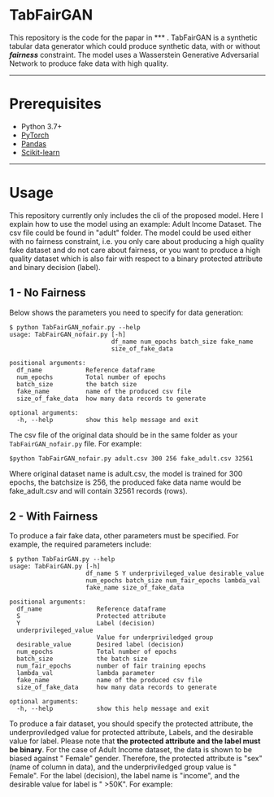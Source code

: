 # TabFairGAN

This repository is the code for the papar in *** . TabFairGAN is a synthetic tabular data generator which could produce synthetic data, with or without _**fairness**_ constraint. The model uses a Wasserstein Generative Adversarial Network to produce fake data with high quality.
___
# Prerequisites
- Python 3.7+
- [PyTorch](https://pytorch.org/)
- [Pandas](https://pandas.pydata.org/)
- [Scikit-learn](https://scikit-learn.org/stable/)
___

# Usage

This repository currently only includes the cli of the proposed model. Here I explain how to use the model using an example: Adult Income Dataset. The csv file could be found in "adult" folder. The model could be used either with no fairness constraint, i.e. you only care about producing a high quality fake dataset and do not care about fairness, or you want to produce a high quality dataset which is also fair with respect to a binary protected attribute and binary decision (label).

## 1 - No Fairness
Below shows the parameters you need to specify for data generation:

```
$ python TabFairGAN_nofair.py --help
usage: TabFairGAN_nofair.py [-h]
                            df_name num_epochs batch_size fake_name
                            size_of_fake_data

positional arguments:
  df_name            Reference dataframe
  num_epochs         Total number of epochs
  batch_size         the batch size
  fake_name          name of the produced csv file
  size_of_fake_data  how many data records to generate

optional arguments:
  -h, --help         show this help message and exit
```

The csv file of the original data should be in the same folder as your ```TabFairGAN_nofair.py``` file. For example:

```
$python TabFairGAN_nofair.py adult.csv 300 256 fake_adult.csv 32561

```
Where original dataset name is adult.csv, the model is trained for 300 epochs, the batchsize is 256, the produced fake data name would be fake_adult.csv and will contain 32561 records (rows).


## 2 - With Fairness

To produce a fair fake data, other parameters must be specified. For example, the required parameters include:

```
$ python TabFairGAN.py --help
usage: TabFairGAN.py [-h]
                     df_name S Y underprivileged_value desirable_value
                     num_epochs batch_size num_fair_epochs lambda_val
                     fake_name size_of_fake_data

positional arguments:
  df_name               Reference dataframe
  S                     Protected attribute
  Y                     Label (decision)
  underprivileged_value
                        Value for underpriviledged group
  desirable_value       Desired label (decision)
  num_epochs            Total number of epochs
  batch_size            the batch size
  num_fair_epochs       number of fair training epochs
  lambda_val            lambda parameter
  fake_name             name of the produced csv file
  size_of_fake_data     how many data records to generate

optional arguments:
  -h, --help            show this help message and exit

```
To produce a fair dataset, you should specify the protected attribute, the underproviledged value for protected attribute, Labels, and the desirable value for label. Please note that **the protected attribute and the label must be binary**. 
For the case of Adult Income dataset, the data is shown to be biased against " Female" gender. Therefore, the protected attribute is "sex" (name of column in data), and the underpriviledged group value is " Female". For the label (decision), the label name is "income", and the desirable value for label is " >50K". For example:









